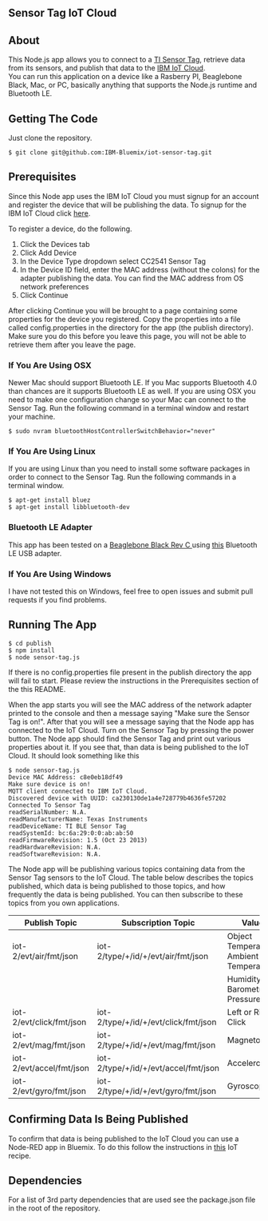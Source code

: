 ## Sensor Tag IoT Cloud

## About
This Node.js app allows you to connect to a [TI Sensor Tag](http://www.ti.com/tool/cc2541dk-sensor), retrieve 
data from its sensors, and publish that data to the [IBM IoT Cloud](https://internetofthings.ibmcloud.com/#/).  
You can run this application on a device like a Rasberry PI, Beaglebone Black,
Mac, or PC, basically anything that supports the Node.js runtime and Bluetooth LE.

## Getting The Code
Just clone the repository.

    $ git clone git@github.com:IBM-Bluemix/iot-sensor-tag.git

## Prerequisites
Since this Node app uses the IBM IoT Cloud you must signup for an account and register the device that will be 
publishing the data.  To signup for the IBM IoT Cloud click [here](https://internetofthings.ibmcloud.com/#/).

To register a device, do the following.

1.  Click the Devices tab
2.  Click Add Device
3.  In the Device Type dropdown select CC2541 Sensor Tag
4.  In the Device ID field, enter the MAC address (without the colons) for the adapter publishing the data.  You can find the MAC address from
OS network preferences
5.  Click Continue

After clicking Continue you will be brought to a page containing some properties for the device you registered.
Copy the properties into a file called config.properties in the directory for the app (the publish directory).
Make sure you do this before you leave this page, you will not be able to retrieve them after you leave the 
page.

### If You Are Using OSX
Newer Mac should support Bluetooth LE.  If you Mac supports Bluetooth 4.0 than chances are it supports Bluetooth
LE as well.  If you are using OSX you need to make one configuration change so your Mac can connect to the Sensor Tag.
Run the following command in a terminal window and restart your machine.

    $ sudo nvram bluetoothHostControllerSwitchBehavior="never"

### If You Are Using Linux
If you are using Linux than you need to install some software packages in order to connect to the Sensor Tag.
Run the following commands in a terminal window.

    $ apt-get install bluez
    $ apt-get install libbluetooth-dev

### Bluetooth LE Adapter
This app has been tested on a [Beaglebone Black Rev C ](http://beagleboard.org/black) using 
[this](http://plugable.com/products/usb-bt4le) Bluetooth LE USB adapter.

### If You Are Using Windows
I have not tested this on Windows, feel free to open issues and submit pull requests if you find problems.

## Running The App

    $ cd publish
    $ npm install
    $ node sensor-tag.js

If there is no config.properties file present in the publish directory the app will fail to start.  Please 
review the instructions in the Prerequisites section of the this README.

When the app starts you will see the MAC address of the network adapter printed to the console and then a message
saying "Make sure the Sensor Tag is on!".  After that you will see a message saying that the Node app has connected
to the IoT Cloud.  Turn on the Sensor Tag by pressing the power button.  The Node app should find the Sensor Tag and print
out various properties about it.  If you see that, than data is being published to the IoT Cloud.  It should look
something like this

    $ node sensor-tag.js 
    Device MAC Address: c8e0eb18df49
    Make sure device is on!
    MQTT client connected to IBM IoT Cloud.
    Discovered device with UUID: ca230130de1a4e728779b4636fe57202
    Connected To Sensor Tag
    readSerialNumber: N.A.
    readManufacturerName: Texas Instruments
    readDeviceName: TI BLE Sensor Tag
    readSystemId: bc:6a:29:0:0:ab:ab:50
    readFirmwareRevision: 1.5 (Oct 23 2013)
    readHardwareRevision: N.A.
    readSoftwareRevision: N.A.

 The Node app will be publishing various topics containing data from the Sensor Tag sensors to the IoT Cloud.
 The table below describes the topics published, which data is being published to those topics, and how frequently
 the data is being published.  You can then subscribe to these topics from you own applications.

| Publish Topic              | Subscription Topic                   | Values                                    | Frequency       | 
|----------------------------|--------------------------------------|-------------------------------------------|-----------------|
| iot-2/evt/air/fmt/json     | iot-2/type/+/id/+/evt/air/fmt/json   | Object Temperature, Ambient Temperature,  | Every 5 seconds |
|                            |                                      | Humidity, and Barometric Pressure         |                 |
| iot-2/evt/click/fmt/json   | iot-2/type/+/id/+/evt/click/fmt/json | Left or Right Click                       | On Click        |
| iot-2/evt/mag/fmt/json     | iot-2/type/+/id/+/evt/mag/fmt/json   | Magnetometer                              | On Change       |
| iot-2/evt/accel/fmt/json   | iot-2/type/+/id/+/evt/accel/fmt/json | Accelerometer                             | On Change       |
| iot-2/evt/gyro/fmt/json    | iot-2/type/+/id/+/evt/gyro/fmt/json  | Gyroscope                                 | On Change       |


## Confirming Data Is Being Published
To confirm that data is being published to the IoT Cloud you can use a Node-RED app in Bluemix.  To do this follow
the instructions in [this](https://developer.ibm.com/iot/recipes/node-red-registered-application/) IoT recipe.

## Dependencies
For a list of 3rd party dependencies that are used see the package.json file
in the root of the repository.

